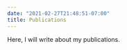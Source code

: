 ```yaml
---
date: "2021-02-27T21:48:51-07:00"
title: Publications
---
```


Here, I will write about my publications.
